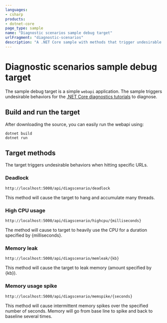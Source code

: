```yaml
---
languages:
- csharp
products:
- dotnet-core
page_type: sample
name: "Diagnostic scenarios sample debug target"
urlFragment: "diagnostic-scenarios"
description: "A .NET Core sample with methods that trigger undesirable behaviors to diagnose."
---
```

# Diagnostic scenarios sample debug target

The sample debug target is a simple `webapi` application. The sample triggers undesirable behaviors for the [.NET Core diagnostics tutorials](https://docs.microsoft.com/dotnet/core/diagnostics/index.md#net-core-diagnostics-tutorials) to diagnose.

## Build and run the target

After downloading the source, you can easily run the webapi using:

```console
dotnet build
dotnet run
```

## Target methods

The target triggers undesirable behaviors when hitting specific URLs.

### Deadlock

`http://localhost:5000/api/diagscenario/deadlock`

This method will cause the target to hang and accumulate many threads.

### High CPU usage

`http://localhost:5000/api/diagscenario/highcpu/{milliseconds}`

The method will cause to target to heavily use the CPU for a duration specified by {milliseconds}.

### Memory leak

`http://localhost:5000/api/diagscenario/memleak/{kb}`

This method will cause the target to leak memory (amount specified by {kb}).

### Memory usage spike

`http://localhost:5000/api/diagscenario/memspike/{seconds}`

This method will cause intermittent memory spikes over the specified number of seconds. Memory will go from base line to spike and back to baseline several times.
